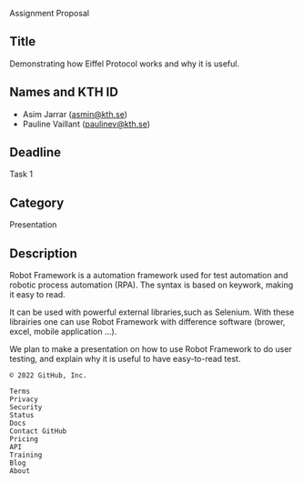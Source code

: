 Assignment Proposal

## Title

Demonstrating how Eiffel Protocol works and why it is useful.

## Names and KTH ID

- Asim Jarrar (asmin@kth.se)
- Pauline Vaillant (paulinev@kth.se)

## Deadline

Task 1

## Category

Presentation

## Description

Robot Framework is a automation framework used for test automation and robotic process automation (RPA). The syntax is based on keywork, making it easy to read.  

It can be used with powerful external libraries,such as Selenium. With these librairies one can use Robot Framework with difference software (brower, excel, mobile application ...). 

We plan to make a presentation on how to use Robot Framework to do user testing, and explain why it is useful to have easy-to-read test.

    © 2022 GitHub, Inc.

    Terms
    Privacy
    Security
    Status
    Docs
    Contact GitHub
    Pricing
    API
    Training
    Blog
    About

